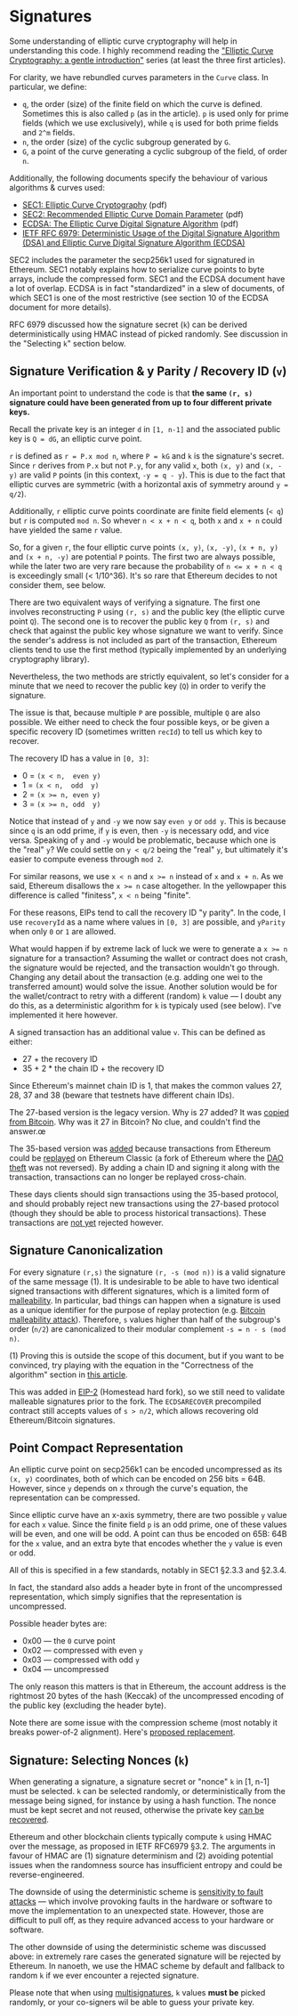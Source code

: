 # Signatures

Some understanding of elliptic curve cryptography will help in understanding this code.
I highly recommend reading the ["Elliptic Curve Cryptography: a gentle introduction"][intro] series
(at least the three first articles).

[intro]: https://andrea.corbellini.name/2015/05/17/elliptic-curve-cryptography-a-gentle-introduction/

For clarity, we have rebundled curves parameters in the `Curve` class. In particular, we define:

- `q`, the order (size) of the finite field on which the curve is defined. Sometimes this is also
  called `p` (as in the article). `p` is used only for prime fields (which we use exclusively),
  while `q` is used for both prime fields and `2^m` fields. 
- `n`, the order (size) of the cyclic subgroup generated by `G`.
- `G`, a point of the curve generating a cyclic subgroup of the field, of order `n`.

Additionally, the following documents specify the behaviour of various algorithms & curves used: 
- [SEC1: Elliptic Curve Cryptography](https://www.secg.org/sec1-v2.pdf) (pdf)
- [SEC2: Recommended Elliptic Curve Domain Parameter](http://www.secg.org/sec2-v2.pdf) (pdf)
- [ECDSA: The Elliptic Curve Digital Signature Algorithm](https://www.cs.miami.edu/home/burt/learning/Csc609.142/ecdsa-cert.pdf) (pdf) 
- [IETF RFC 6979: Deterministic Usage of the Digital Signature Algorithm (DSA) and Elliptic Curve Digital Signature Algorithm (ECDSA)](https://datatracker.ietf.org/doc/html/rfc6979)

SEC2 includes the parameter the secp256k1 used for signatured in Ethereum. SEC1 notably explains how
to serialize curve points to byte arrays, include the compressed form. SEC1 and the ECDSA document
have a lot of overlap. ECDSA is in fact "standardized" in a slew of documents, of which SEC1 is one
of the most restrictive (see section 10 of the ECDSA document for more details).

RFC 6979 discussed how the signature secret (`k`) can be derived deterministically using HMAC
instead of picked randomly. See discussion in the "Selecting `k`" section below.
    
## Signature Verification & y Parity / Recovery ID (`v`)

An important point to understand the code is that **the same `(r, s)` signature could have been
generated from up to four different private keys.**

Recall the private key is an integer `d` in `[1, n-1]` and the associated public key is `Q = dG`, an
elliptic curve point.

`r` is defined as `r = P.x mod n`, where `P = kG` and `k` is the signature's secret. Since `r`
derives from `P.x` but not `P.y`, for any valid `x`, both `(x, y)` and `(x, -y)` are valid `P`
points (in this context, `-y = q - y`). This is due to the fact that elliptic curves are symmetric
(with a horizontal axis of symmetry around `y = q/2`).

Additionally, `r` elliptic curve points coordinate are finite field elements (`< q`) but `r` is
computed `mod n`. So whever `n < x + n < q`, both `x` and `x + n` could have yielded the same `r`
value.

So, for a given `r`, the four elliptic curve points `(x, y)`, `(x, -y)`, `(x + n, y)` and `(x + n,
-y)` are potential `P` points. The first two are always possible, while the later two are very rare
because the probability of `n <= x + n < q` is exceedingly small (< 1/10^36). It's so rare that
Ethereum decides to not consider them, see below.

There are two equivalent ways of verifying a signature. The first one involves reconstructing `P`
using `(r, s)` and the public key (the elliptic curve point `Q`). The second one is to recover the
public key `Q` from `(r, s)` and check that against the public key whose signature we want to
verify. Since the sender's address is not included as part of the transaction, Ethereum clients tend
to use the first method (typically implemented by an underlying cryptography library).

Nevertheless, the two methods are strictly equivalent, so let's consider for a minute that we need
to recover the public key (`Q`) in order to verify the signature.

The issue is that, because multiple `P` are possible, multiple `Q` are also possible. We either need
to check the four possible keys, or be given a specific recovery ID (sometimes written `recId`) to
tell us which key to recover.

The recovery ID has a value in `[0, 3]`:
- 0 = `(x < n,  even y)`
- 1 = `(x < n,  odd  y)`
- 2 = `(x >= n, even y)`
- 3 = `(x >= n, odd  y)`

Notice that instead of `y` and `-y` we now say `even y` or `odd y`. This is because since `q` is an
odd prime, if `y` is even, then `-y` is necessary odd, and vice versa. Speaking of `y` and `-y`
would be problematic, because which one is the "real" `y`? We could settle on `y < q/2` being the
"real" `y`, but ultimately it's easier to compute eveness through `mod 2`.

For similar reasons, we use `x < n` and `x >= n` instead of `x` and `x + n`.  As we said, Ethereum
disallows the `x >= n` case altogether. In the yellowpaper this difference is called "finitess", `x
< n` being "finite".

For these reasons, EIPs tend to call the recovery ID "y parity". In the code, I use `recoveryId` as
a name where values in `[0, 3]` are possible, and `yParity` when only `0` or `1` are allowed.

What would happen if by extreme lack of luck we were to generate a `x >= n` signature for a
transaction? Assuming the wallet or contract does not crash, the signature would be rejected, and
the transaction wouldn't go through. Changing any detail about the transaction (e.g. adding one wei
to the transferred amount) would solve the issue. Another solution would be for the wallet/contract
to retry with a different (random) `k` value — I doubt any do this, as a deterministic algorithm for
`k` is typicaly used (see below). I've implemented it here however.

A signed transaction has an additional value `v`. This can be defined as either:
- 27 + the recovery ID
- 35 + 2 * the chain ID + the recovery ID

Since Ethereum's mainnet chain ID is 1, that makes the common values 27, 28, 37 and 38 (beware that
testnets have different chain IDs).

The 27-based version is the legacy version. Why is 27 added? It was [copied from Bitcoin][v27]. Why
was it 27 in Bitcoin? No clue, and couldn't find the answer.œ

[v27]: https://ethereum-magicians.org/t/increasing-address-size-from-20-to-32-bytes/5485/29

The 35-based version was [added] because transactions from Ethereum could be [replayed] on Ethereum
Classic (a fork of Ethereum where the [DAO theft] was not reversed). By adding a chain ID and
signing it along with the transaction, transactions can no longer be replayed cross-chain.

[added]: https://github.com/ethereum/EIPs/blob/master/EIPS/eip-155.md
[replayed]: https://en.wikipedia.org/wiki/Replay_attack
[DAO theft]: https://en.wikipedia.org/wiki/The_DAO_(organization)

These days clients should sign transactions using the 35-based protocol, and should probably
reject new transactions using the 27-based protocol (though they should be able to process
historical transactions). These transactions are [not yet][geth110] rejected however.

[geth110]: https://blog.ethereum.org/2021/03/03/geth-v1-10-0/

## Signature Canonicalization

For every signature `(r,s)` the signature `(r, -s (mod n))` is a valid signature of the same
message (1). It is undesirable to be able to have two identical signed transactions with different
signatures, which is a limited form of [malleability]. In particular, bad things can happen when a
signature is used as a unique identifier for the purpose of replay protection (e.g. [Bitcoin
malleability attack][bit-mal]). Therefore, `s` values higher than half of the subgroup's order
(`n/2`) are canonicalized to their modular complement `-s = n - s (mod n)`.

(1) Proving this is outside the scope of this document, but if you want to be convinced, try playing
with the equation in the "Correctness of the algorithm" section in [this article][ecdsa-intro].

This was added in [EIP-2] (Homestead hard fork), so we still need to validate malleable signatures
prior to the fork. The `ECDSARECOVER` precompiled contract still accepts values of `s > n/2`, which
allows recovering old Ethereum/Bitcoin signatures.

[malleability]: https://en.wikipedia.org/wiki/Malleability_(cryptography)
[bit-mal]: https://eklitzke.org/bitcoin-transaction-malleability
[ecdsa-intro]: https://andrea.corbellini.name/2015/05/30/elliptic-curve-cryptography-ecdh-and-ecdsa/
[EIP-2]: https://github.com/ethereum/EIPs/blob/master/EIPS/eip-2.md

## Point Compact Representation

An elliptic curve point on secp256k1 can be encoded uncompressed as its `(x, y)` coordinates, both
of which can be encoded on 256 bits = 64B. However, since `y` depends on `x` through the curve's
equation, the representation can be compressed.

Since elliptic curve have an x-axis symmetry, there are two possible `y` value for each `x` value.
Since the finite field `p` is an odd prime, one of these values will be even, and one will be odd.
A point can thus be encoded on 65B: 64B for the `x` value, and an extra byte that encodes whether
the `y` value is even or odd.

All of this is specified in a few standards, notably in SEC1 §2.3.3 and §2.3.4.

In fact, the standard also adds a header byte in front of the uncompressed representation, which
simply signifies that the representation is uncompressed.

Possible header bytes are:
- 0x00 — the `0` curve point
- 0x02 — compressed with even `y`
- 0x03 — compressed with odd `y`
- 0x04 — uncompressed

The only reason this matters is that in Ethereum, the account address is the rightmost 20 bytes of
the hash (Keccak) of the uncompressed encoding of the public key (excluding the header byte).

Note there are some issue with the compression scheme (most notably it breaks power-of-2 alignment).
Here's [proposed replacement].

[proposed replacement]: https://tools.ietf.org/id/draft-jivsov-ecc-compact-05.html#rfc.section.3

## Signature: Selecting Nonces (`k`)

When generating a signature, a signature secret or "nonce" `k` in [1, n-1] must be selected. `k` can
be selected randomly, or deterministically from the message being signed, for instance by using a
hash function. The nonce must be kept secret and not reused, otherwise the private key [can be
recovered][key-recovery].

[key-recovery]: https://github.com/tintinweb/ecdsa-private-key-recovery

Ethereum and other blockchain clients typically compute `k` using HMAC over the message, as proposed
in IETF RFC6979 §3.2. The arguments in favour of HMAC are (1) signature determinism and (2) avoiding
potential issues when the randomness source has insufficient entropy and could be
reverse-engineered.

The downside of using the deterministic scheme is [sensitivity to fault attacks][faults] — which
involve provoking faults in the hardware or software to move the implementation to an unexpected
state. However, those are difficult to pull off, as they require advanced access to your hardware or
software.

The other downside of using the deterministic scheme was discussed above: in extremely rare cases
the generated signature will be rejected by Ethereum.  In nanoeth, we use the HMAC scheme by default
and fallback to random `k` if we ever encounter a rejected signature.

[faults]: https://crypto.stackexchange.com/questions/50228

Please note that when using [multisignatures], `k` values **must be** picked randomly, or your
co-signers wil be able to guess your private key.

[multisignatures]: https://en.wikipedia.org/wiki/Multisignature